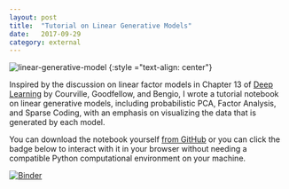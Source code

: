 ```yaml
---
layout: post
title:	"Tutorial on Linear Generative Models"
date:	2017-09-29
category: external
---
```

![linear-generative-model]
{:style ="text-align: center"}

Inspired by the discussion
on linear factor models in Chapter 13 of
[Deep Learning](deeplearningbook.org)
by Courville, Goodfellow, and Bengio,
I wrote a tutorial notebook on
linear generative models,
including probabilistic PCA,
Factor Analysis,
and Sparse Coding,
with an emphasis on visualizing the
data that is generated by each model.

You can download the notebook yourself
[from GitHub](https://github.com/charlesfrye/LinearGenerativeModels-Tutorial)
or you can click the badge below to interact with it in your browser
without needing a compatible Python computational environment on your machine.

[![Binder](https://beta.mybinder.org/badge.svg)](https://beta.mybinder.org/v2/gh/charlesfrye/LinearGenerativeModels-Tutorial/master)

<!--exc-->
[linear-generative-model]: {{site.imgurl}}/linear-generative-model.png
